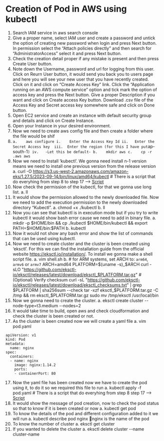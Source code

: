 # Creation of Pod in AWS using kubectl

1.	Search IAM service in aws search console
2.	Give a proper name, select IAM user and create a password and untick the option of creating new password when login and press Next button. In permission select the “Attach policies directly” and then search for “AdministratorAccess” select it and press Next button.
3.	Check the creation detail proper if any mistake is present and then press Create User button.
4.	Note down the Username, password and url for logging from this user. Click on Reurn User button, it would send you back you to users page and here you will see your new user that you have recently created. Click on it and click on “Create Access Key” link. Click the “Application running on an AWS compute service” option and tick mark the option of access key and press the Next button. Give a proper Description if you want and click on Create access Key button. Download .csv file of the Access Key and Secret access key somewhere safe and click on Done button.
5.	 Open EC2 service and create an instance with default security group and details and click on Create Instance.
6.	Open your Instance in your desired environment.
7.	Now we need to create aws config file and then create a folder where the file would be shif
8.	`
      a.	aws configure
          i.	Enter the Access Key Id
          ii.	Enter the Secret Access key 
          iii.	Enter the region (for this I have put `ap-south-1`)
          iv.	-Let this be default-
      b.	mkdir aws
      c.	cp -r .aws aws
  	`
10.	 Now we need to Install ‘kubectl’. We gonna need install n-1 version means we need to install one previous version from the release version
      a.	curl -O https://s3.us-west-2.amazonaws.com/amazon-eks/1.27.5/2023-09-14/bin/linux/amd64/kubectl  # There is a script that do everyhing from step 8 to step 17 --> [Script](https://github.com/Vaibhav-Shewale/fdec/blob/main/Shell%20Scripting/Kubect_eksctl%20%26%20cluster%20creation.md)
11.	Now check the permission of the kubectl, for that we gonna use long list.
      a.	ll
12.	It would show the permission allowed to the newly downloaded file. Now we need to add the execution permission to the newly downloaded directory “Kubectl”.
      a.	chmod +x ./kubectl
      b.	ll
13.	Now you can see that kubectl is in execution mode but if you try to write kubectl it would show bash error cause we need to add in binary file.
      a.	mkdir -p $HOME/bin && cp ./kubectl $HOME/bin/kubectl && export PATH=$HOME/bin:$PATH
      b.	kubectl
14.	Now it would not show any bash error and show the list of commands that can be used using kubectl.
15.	Now we need to create cluster and the cluster is been created using ‘eksctl’. For this we can find the installation guide from the official website https://eksctl.io/installation/. To install we gonna make a shell script file.
      a.	vim shell.sh
      b.	# for ARM systems, set ARCH to: `arm64`, `armv6` or `armv7`
            ARCH=amd64
            PLATFORM=$(uname -s)_$ARCH
            curl -sLO "https://github.com/eksctl-io/eksctl/releases/latest/download/eksctl_$PLATFORM.tar.gz"
            # (Optional) Verify checksum
            curl -sL "https://github.com/eksctl-io/eksctl/releases/latest/download/eksctl_checksums.txt" | grep $PLATFORM | sha256sum --check
            tar -xzf eksctl_$PLATFORM.tar.gz -C /tmp && rm eksctl_$PLATFORM.tar.gz
            sudo mv /tmp/eksctl /usr/local/bin
16.	Now we gonna need to create the cluster.
      a.	eksctl create cluster --node-type=t3.medium --nodes=2
17.	It would take time to build, open aws and check cloudformation and check the cluster is been created or not.
18.	As the cluster is been created now we will create a yaml file 
      a.	vim pod.yaml
```
apiVersion: v1
kind: Pod
metadata:
  name: nginx
spec:
  containers:
  - name: nginx
    image: nginx:1.14.2
    ports:
    - containerPort: 80
```
17.	Now the yaml file has been created now we have to create the pod using it, to do it so we required this file to run
      a.	kubectl apply -f pod.yaml       # There is a script that do everyhing from step 8 step 17 --> [Script](https://github.com/Vaibhav-Shewale/fdec/blob/main/Shell%20Scripting/Kubect_eksctl%20%26%20cluster%20creation.md)
18.	It would show the message of pod creation, now to check the pod status so that to know if it is been created or now
      a.	kubectl get pod
19.	To know the details of the pod and different configuration added to it we will run
      a.	kubectl describe pod nginx nginx is the name of the pod
20.	To know the number of cluster 
      a.	eksctl get cluster 
21.	If you wanted to delete the cluster 
      a.	eksctl delete cluster --name cluster-name
